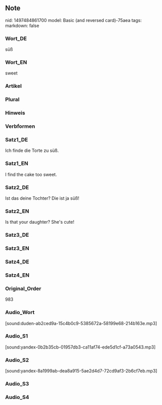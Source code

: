 ## Note
nid: 1497484861700
model: Basic (and reversed card)-75aea
tags: 
markdown: false

### Wort_DE
süß

### Wort_EN
sweet

### Artikel


### Plural


### Hinweis


### Verbformen


### Satz1_DE
Ich finde die Torte zu süß.

### Satz1_EN
I find the cake too sweet.

### Satz2_DE
Ist das deine Tochter? Die ist ja süß!

### Satz2_EN
Is that your daughter? She's cute!

### Satz3_DE


### Satz3_EN


### Satz4_DE


### Satz4_EN


### Original_Order
983

### Audio_Wort
[sound:duden-ab2ced9a-15c4b0c9-5385672a-58199e68-214b163e.mp3]

### Audio_S1
[sound:yandex-0b2b35cb-01957db3-ca11af74-ede5d1cf-a73a0543.mp3]

### Audio_S2
[sound:yandex-8a1999ab-dea8a915-5ae2d4d7-72cd9af3-2b6cf7eb.mp3]

### Audio_S3


### Audio_S4

